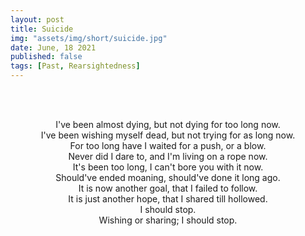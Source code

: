 ```yaml
---
layout: post
title: Suicide
img: "assets/img/short/suicide.jpg"
date: June, 18 2021
published: false
tags: [Past, Rearsightedness]
---
```

  
<br><br>
<div align="center">

I've been almost dying, but not dying for too long now.<br>
I've been wishing myself dead, but not trying for as long now.<br>
For too long have I waited for a push, or a blow. <br>
Never did I dare to, and I'm living on a rope now.<br>
It's been too long, I can't bore you with it now.<br>
Should've ended moaning, should've done it long ago.<br>
It is now another goal, that I failed to follow.<br>
It is just another hope, that I shared till hollowed.<br>
I should stop.<br>
Wishing or sharing; I should stop.
<br> 




</div>
<br><br>
<br><br>
<br><br>
<br><br>
<br><br>
<br><br>

